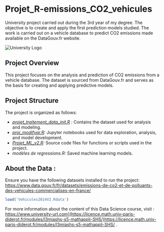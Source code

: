 # Projet_R-emissions_CO2_vehicules

University project carried out during the 3rd year of my degree. The objective is to create and apply the first prediction models studied. The work is carried out on a vehicle database to predict CO2 emissions made available on the DataGouv.fr website.

![University Logo](Université_Paris_Cité_logo.svg.png)

## Project Overview

This project focuses on the analysis and prediction of CO2 emissions from a vehicle database. The dataset is sourced from DataGouv.fr and serves as the basis for creating and applying predictive models.

## Project Structure

The project is organized as follows:

- *[projet_traitement_data_init.R](projet_traitement_data_init.R) :* Contains the dataset used for analysis and modeling.
- *[proj_modifvar.R](proj_modifvar.R):* Jupyter notebooks used for data exploration, analysis, and model development.
- *[Projet_ML_v2.R](Projet_ML_v2.R):* Source code files for functions or scripts used in the project.
- *modèles de regressions.R:* Saved machine learning models.

## About the Data :

Ensure you have the following datasets installed to run the project:
https://www.data.gouv.fr/fr/datasets/emissions-de-co2-et-de-polluants-des-vehicules-commercialises-en-france/

```R
load('Vehicules2014V2.Rdata')
```

For more information about the content of this Data Science course, visit : https://www.university-url.com](https://licence.math.univ-paris-diderot.fr/modules/l3miashs-s5-mathappli-SHS/)https://licence.math.univ-paris-diderot.fr/modules/l3miashs-s5-mathappli-SHS/ .



